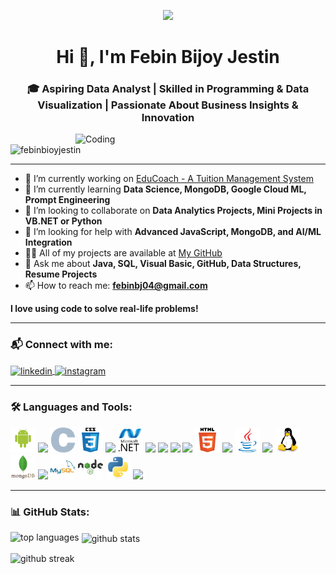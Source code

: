 <p align="center">
  <img src="https://auto.creavite.co/api/out/nrnKmKOz9Bblsxkr3q_standard.gif"/> </p>

<h1 align="center">Hi 👋, I'm Febin Bijoy Jestin</h1>
<h3 align="center">🎓 Aspiring Data Analyst | Skilled in Programming & Data Visualization | Passionate About Business Insights & Innovation</h3>

<img align="right" alt="Coding" width="400" src="https://media.tenor.com/UrnPTaqPEzkAAAAd/developer.gif" />

<p align="left">
  <img src="https://komarev.com/ghpvc/?username=febinbioyjestin&label=Profile%20views&color=0e75b6&style=flat" alt="febinbioyjestin" />
</p>

---

- 🔭 I’m currently working on [EduCoach - A Tuition Management System](https://github.com/febinbioyjestin/Tution_Center)
- 🌱 I’m currently learning **Data Science, MongoDB, Google Cloud ML, Prompt Engineering**
- 👯 I’m looking to collaborate on **Data Analytics Projects, Mini Projects in VB.NET or Python**
- 🤝 I’m looking for help with **Advanced JavaScript, MongoDB, and AI/ML Integration**
- 👨‍💻 All of my projects are available at [My GitHub](https://github.com/febinbioyjestin)
- 💬 Ask me about **Java, SQL, Visual Basic, GitHub, Data Structures, Resume Projects**
- 📫 How to reach me: **febinbj04@gmail.com**

**I love using code to solve real-life problems!**

---

### 📬 Connect with me:

<p align="left">
  <a href="https://linkedin.com/in/febinbijoyjestin" target="blank">
    <img align="center" src="https://raw.githubusercontent.com/rahuldkjain/github-profile-readme-generator/master/src/images/icons/Social/linked-in-alt.svg" alt="linkedin" height="30" width="40" />
  </a>
  <a href="https://instagram.com/_congo._" target="blank">
    <img align="center" src="https://raw.githubusercontent.com/rahuldkjain/github-profile-readme-generator/master/src/images/icons/Social/instagram.svg" alt="instagram" height="30" width="40" />
  </a>
</p>

---

### 🛠 Languages and Tools:

<p align="left">
  <a href="https://developer.android.com"><img src="https://raw.githubusercontent.com/devicons/devicon/master/icons/android/android-original-wordmark.svg" width="40" /></a>
  <a href="https://azure.microsoft.com/en-in/"><img src="https://www.vectorlogo.zone/logos/microsoft_azure/microsoft_azure-icon.svg" width="40" /></a>
  <a href="https://www.cprogramming.com/"><img src="https://raw.githubusercontent.com/devicons/devicon/master/icons/c/c-original.svg" width="40" /></a>
  <a href="https://www.w3schools.com/css/"><img src="https://raw.githubusercontent.com/devicons/devicon/master/icons/css3/css3-original-wordmark.svg" width="40" /></a>
  <a href="https://www.djangoproject.com/"><img src="https://cdn.worldvectorlogo.com/logos/django.svg" width="40" /></a>
  <a href="https://dotnet.microsoft.com/"><img src="https://raw.githubusercontent.com/devicons/devicon/master/icons/dot-net/dot-net-original-wordmark.svg" width="40" /></a>
  <a href="https://www.figma.com/"><img src="https://www.vectorlogo.zone/logos/figma/figma-icon.svg" width="40" /></a>
  <a href="https://firebase.google.com/"><img src="https://www.vectorlogo.zone/logos/firebase/firebase-icon.svg" width="40" /></a>
  <a href="https://cloud.google.com"><img src="https://www.vectorlogo.zone/logos/google_cloud/google_cloud-icon.svg" width="40" /></a>
  <a href="https://git-scm.com/"><img src="https://www.vectorlogo.zone/logos/git-scm/git-scm-icon.svg" width="40" /></a>
  <a href="https://www.w3.org/html/"><img src="https://raw.githubusercontent.com/devicons/devicon/master/icons/html5/html5-original-wordmark.svg" width="40" /></a>
  <a href="https://www.adobe.com/in/products/illustrator.html"><img src="https://www.vectorlogo.zone/logos/adobe_illustrator/adobe_illustrator-icon.svg" width="40" /></a>
  <a href="https://www.java.com"><img src="https://raw.githubusercontent.com/devicons/devicon/master/icons/java/java-original.svg" width="40" /></a>
  <a href="https://kubernetes.io"><img src="https://www.vectorlogo.zone/logos/kubernetes/kubernetes-icon.svg" width="40" /></a>
  <a href="https://www.linux.org/"><img src="https://raw.githubusercontent.com/devicons/devicon/master/icons/linux/linux-original.svg" width="40" /></a>
  <a href="https://www.mongodb.com/"><img src="https://raw.githubusercontent.com/devicons/devicon/master/icons/mongodb/mongodb-original-wordmark.svg" width="40" /></a>
  <a href="https://www.microsoft.com/en-us/sql-server"><img src="https://www.svgrepo.com/show/303229/microsoft-sql-server-logo.svg" width="40" /></a>
  <a href="https://www.mysql.com/"><img src="https://raw.githubusercontent.com/devicons/devicon/master/icons/mysql/mysql-original-wordmark.svg" width="40" /></a>
  <a href="https://nodejs.org"><img src="https://raw.githubusercontent.com/devicons/devicon/master/icons/nodejs/nodejs-original-wordmark.svg" width="40" /></a>
  <a href="https://www.python.org"><img src="https://raw.githubusercontent.com/devicons/devicon/master/icons/python/python-original.svg" width="40" /></a>
  <a href="https://unity.com/"><img src="https://www.vectorlogo.zone/logos/unity3d/unity3d-icon.svg" width="40" /></a>
</p>

---

### 📊 GitHub Stats:

<p><img align="left" src="https://github-readme-stats.vercel.app/api/top-langs?username=febinbioyjestin&show_icons=true&locale=en&layout=compact" alt="top languages" /></p>

<p>&nbsp;<img align="center" src="https://github-readme-stats.vercel.app/api?username=febinbioyjestin&show_icons=true&locale=en" alt="github stats" /></p>

<p><img align="center" src="https://github-readme-streak-stats.herokuapp.com/?user=febinbioyjestin&" alt="github streak" /></p>
